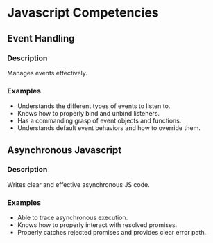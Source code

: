 # Javascript Competencies

## Event Handling

### Description

Manages events effectively.

### Examples

- Understands the different types of events to listen to.
- Knows how to properly bind and unbind listeners.
- Has a commanding grasp of event objects and functions.
- Understands default event behaviors and how to override them.

## Asynchronous Javascript

### Description

Writes clear and effective asynchronous JS code.

### Examples

- Able to trace asynchronous execution.
- Knows how to properly interact with resolved promises.
- Properly catches rejected promises and provides clear error path.

